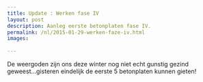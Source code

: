 ```yaml
---
title: Update : Werken fase IV
layout: post
description: Aanleg eerste betonplaten fase IV.
permalink: /nl/2015-01-29-werken-faze-iv.html
images:  
    
---
```


De weergoden zijn ons deze winter nog niet echt gunstig gezind geweest...gisteren eindelijk de eerste 5 betonplaten kunnen gieten!

